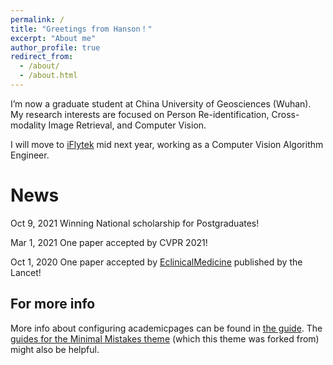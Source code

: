 ```yaml
---
permalink: /
title: "Greetings from Hanson！"
excerpt: "About me"
author_profile: true
redirect_from: 
  - /about/
  - /about.html
---
```


I’m now a graduate student at China University of Geosciences (Wuhan). My research interests are focused on Person Re-identification, Cross-modality Image Retrieval, and Computer Vision.

I will move to [iFlytek](https://www.iflytek.com/index.html) mid next year, working as a Computer Vision Algorithm Engineer.

News
======
Oct 9, 2021 Winning National scholarship for Postgraduates!
 
Mar 1, 2021 One paper accepted by CVPR 2021!

Oct 1, 2020 One paper accepted by [EclinicalMedicine](https://www.thelancet.com/journals/eclinm/home) published by the Lancet!


For more info
------
More info about configuring academicpages can be found in [the guide](https://academicpages.github.io/markdown/). The [guides for the Minimal Mistakes theme](https://mmistakes.github.io/minimal-mistakes/docs/configuration/) (which this theme was forked from) might also be helpful.
